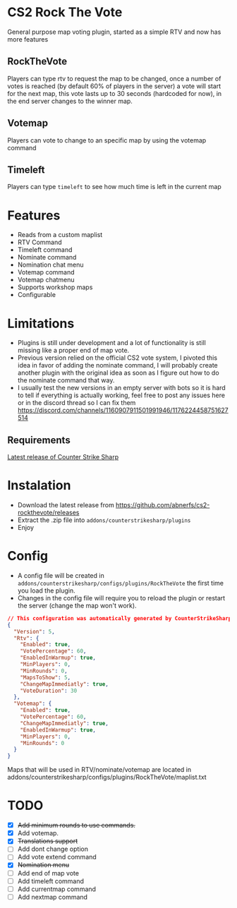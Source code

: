 # CS2 Rock The Vote
General purpose map voting plugin, started as a simple RTV and now has more features

## RockTheVote
Players can type rtv to request the map to be changed, once a number of votes is reached (by default 60% of players in the server) a vote will start for the next map, this vote lasts up to 30 seconds (hardcoded for now), in the end server changes to the winner map.

## Votemap
Players can vote to change to an specific map by using the votemap <mapname> command

## Timeleft
Players can type `timeleft` to see how much time is left in the current map 

# Features
- Reads from a custom maplist
- RTV Command
- Timeleft command
- Nominate command
- Nomination chat menu
- Votemap command
- Votemap chatmenu
- Supports workshop maps
- Configurable 
  

# Limitations
 - Plugins is still under development and a lot of functionality is still missing like a proper end of map vote.
 - Previous version relied on the official CS2 vote system, I pivoted this idea in favor of adding the nominate command, I will probably create another plugin with the original idea as soon as I figure out how to do the nominate command that way.
 - I usually test the new versions in an empty server with bots so it is hard to tell if everything is actually working, feel free to post any issues here or in the discord thread so I can fix them https://discord.com/channels/1160907911501991946/1176224458751627514
  
## Requirements
[Latest release of Counter Strike Sharp](https://github.com/roflmuffin/CounterStrikeSharp)

# Instalation
- Download the latest release from https://github.com/abnerfs/cs2-rockthevote/releases
- Extract the .zip file into `addons/counterstrikesharp/plugins`
- Enjoy

# Config
- A config file will be created in `addons/counterstrikesharp/configs/plugins/RockTheVote` the first time you load the plugin.
- Changes in the config file will require you to reload the plugin or restart the server (change the map won't work).

```json
// This configuration was automatically generated by CounterStrikeSharp for plugin 'RockTheVote', at 2024/02/03 06:02:12
{
  "Version": 5,
  "Rtv": {
    "Enabled": true,
    "VotePercentage": 60,
    "EnabledInWarmup": true,
    "MinPlayers": 0,
    "MinRounds": 0,
    "MapsToShow": 5,
    "ChangeMapImmediatly": true,
    "VoteDuration": 30
  },
  "Votemap": {
    "Enabled": true,
    "VotePercentage": 60,
    "ChangeMapImmediatly": true,
    "EnabledInWarmup": true,
    "MinPlayers": 0,
    "MinRounds": 0
  }
}
```

Maps that will be used in RTV/nominate/votemap are located in addons/counterstrikesharp/configs/plugins/RockTheVote/maplist.txt

# TODO
- [X] ~~Add minimum rounds to use commands.~~
- [X] Add votemap.
- [x] ~~Translations support~~
- [ ] Add dont change option
- [ ] Add vote extend command
- [x] ~~Nomination menu~~
- [ ] Add end of map vote
- [ ] Add timeleft command
- [ ] Add currentmap command
- [ ] Add nextmap command
